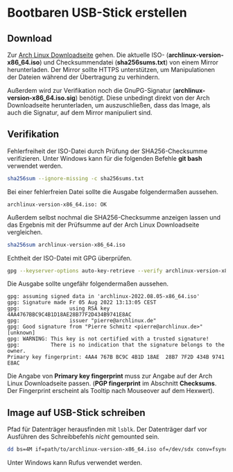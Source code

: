 # Bootbaren USB-Stick erstellen

## Download

Zur [Arch Linux Downloadseite](https://archlinux.org/download) gehen. Die aktuelle ISO- (**archlinux-version-x86_64.iso**) und Checksummendatei (**sha256sums.txt**) von einem Mirror herunterladen. Der Mirror sollte HTTPS unterstützen, um Manipulationen der Dateien während der Übertragung zu verhindern.

Außerdem wird zur Verifikation noch die GnuPG-Signatur (**archlinux-version-x86_64.iso.sig**) benötigt. Diese unbedingt direkt von der Arch Downloadseite herunterladen, um auszuschließen, dass das Image, als auch die Signatur, auf dem Mirror manipuliert sind.

## Verifikation

Fehlerfreiheit der ISO-Datei durch Prüfung der SHA256-Checksumme verifizieren. Unter Windows kann für die folgenden Befehle **git bash** verwendet werden.

```bash
sha256sum --ignore-missing -c sha256sums.txt
```

Bei einer fehlerfreien Datei sollte die Ausgabe folgendermaßen aussehen.

```text
archlinux-version-x86_64.iso: OK
```

Außerdem selbst nochmal die SHA256-Checksumme anzeigen lassen und das Ergebnis mit der Prüfsumme auf der Arch Linux Downloadseite vergleichen.

```bash
sha256sum archlinux-version-x86_64.iso
```

Echtheit der ISO-Datei mit GPG überprüfen.

```bash
gpg --keyserver-options auto-key-retrieve --verify archlinux-version-x86_64.iso.sig
```

Die Ausgabe sollte ungefähr folgendermaßen aussehen.

```text
gpg: assuming signed data in 'archlinux-2022.08.05-x86_64.iso'
gpg: Signature made Fr 05 Aug 2022 13:13:05 CEST
gpg:                using RSA key 4AA4767BBC9C4B1D18AE28B77F2D434B9741E8AC
gpg:                issuer "pierre@archlinux.de"
gpg: Good signature from "Pierre Schmitz <pierre@archlinux.de>" [unknown]
gpg: WARNING: This key is not certified with a trusted signature!
gpg:          There is no indication that the signature belongs to the owner.
Primary key fingerprint: 4AA4 767B BC9C 4B1D 18AE  28B7 7F2D 434B 9741 E8AC
```

Die Angabe von **Primary key fingerprint** muss zur Angabe auf der Arch Linux Downloadseite passen. (**PGP fingerprint** im Abschnitt **Checksums**. Der Fingerprint erscheint als Tooltip nach Mouseover auf dem Hexwert).

## Image auf USB-Stick schreiben

Pfad für Datenträger herausfinden mit `lsblk`. Der Datenträger darf vor Ausführen des Schreibbefehls *nicht* gemounted sein.

```bash
dd bs=4M if=path/to/archlinux-version-x86_64.iso of=/dev/sdx conv=fsync oflag=direct status=progress
```

Unter Windows kann Rufus verwendet werden.
